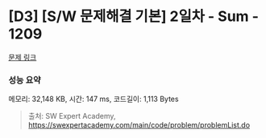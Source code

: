 # [D3] [S/W 문제해결 기본] 2일차 - Sum - 1209 

[문제 링크](https://swexpertacademy.com/main/code/problem/problemDetail.do?contestProbId=AV13_BWKACUCFAYh) 

### 성능 요약

메모리: 32,148 KB, 시간: 147 ms, 코드길이: 1,113 Bytes



> 출처: SW Expert Academy, https://swexpertacademy.com/main/code/problem/problemList.do
